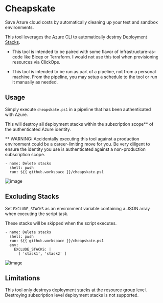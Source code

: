 # Cheapskate

Save Azure cloud costs by automatically cleaning up your test and sandbox environments.

This tool leverages the Azure CLI to automatically destroy [Deployment Stacks](https://learn.microsoft.com/en-us/azure/azure-resource-manager/bicep/deployment-stacks?tabs=azure-powershell).

 - This tool is intended to be paired with some flavor of infrastructure-as-code like Bicep or Terraform. I would not use this tool when provisioning resources via ClickOps.

 - This tool is intended to be run as part of a pipeline, not from a personal machine. From the pipeline, you may setup a schedule to the tool or run it manually as needed.

## Usage

Simply execute `cheapskate.ps1` in a pipeline that has been authenticated with Azure. 

This will destroy all deployment stacks within the subscription scope** of the authenticated Azure identity.

** WARNING: Accidentally executing this tool against a production environment could be a career-limiting move for you. Be very diligent to ensure the identity you use is authenticated against a non-production subscription scope.

```
- name: Delete stacks
  shell: pwsh
  run: ${{ github.workspace }}/cheapskate.ps1
```

![image](https://github.com/jamesSampica/cheapskate/assets/2416676/7639cf77-f124-4188-8ea8-d3a09b445554)


## Excluding Stacks

Set `EXCLUDE_STACKS` as an environment variable containing a JSON array when executing the script task.

These stacks will be skipped when the script executes.

```
- name: Delete stacks
  shell: pwsh
  run: ${{ github.workspace }}/cheapskate.ps1
  env:
    EXCLUDE_STACKS: |
      [ 'stack1', 'stack2' ]
```

![image](https://github.com/jamesSampica/cheapskate/assets/2416676/2cd46f02-ab60-4125-893c-918a5fc1ef95)


## Limitations

This tool only destroys deployment stacks at the resource group level. Destroying subscription level deployment stacks is not supported.

